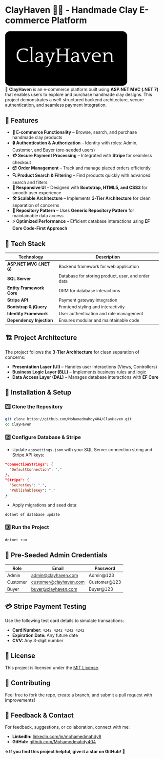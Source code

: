 # ClayHaven 🏺🎨 - Handmade Clay E-commerce Platform
<style>
  .custom-img {
    width: 400px;
    border-radius: 15px;
    object-fit: cover; 
  }
</style>

<img src="https://raw.githubusercontent.com/Mohamedmahdy404/ClayHaven/refs/heads/master/PresentationLayer/wwwroot/images/Readme1.png" 
     alt="ClayHaven Banner" class="custom-img"><br>
🚀 **ClayHaven** is an e-commerce platform built using **ASP.NET MVC (.NET 7)** that enables users to explore and purchase handmade clay designs. This project demonstrates a well-structured backend architecture, secure authentication, and seamless payment integration.

## 🌟 Features

- **🛒 E-commerce Functionality** – Browse, search, and purchase handmade clay products
- **🔒 Authentication & Authorization** – Identity with roles: Admin, Customer, and Buyer (pre-seeded users)
- **💳 Secure Payment Processing** – Integrated with **Stripe** for seamless checkout
- **📦 Order Management** – Track and manage placed orders efficiently
- **🔍 Product Search & Filtering** – Find products quickly with advanced search and filters
- **📱 Responsive UI** – Designed with **Bootstrap, HTML5, and CSS3** for smooth user experience
- **🛠 Scalable Architecture** – Implements **3-Tier Architecture** for clean separation of concerns
- **📌 Repository Pattern** – Uses **Generic Repository Pattern** for maintainable data access
- **⚡ Optimized Performance** – Efficient database interactions using **EF Core Code-First Approach**

## 🚀 Tech Stack

| Technology      | Description |
|---------------|------------|
| **ASP.NET MVC (.NET 6)** | Backend framework for web application |
| **SQL Server** | Database for storing product, user, and order data |
| **Entity Framework Core** | ORM for database interactions |
| **Stripe API** | Payment gateway integration |
| **Bootstrap & jQuery** | Frontend styling and interactivity |
| **Identity Framework** | User authentication and role management |
| **Dependency Injection** | Ensures modular and maintainable code |

## 🏗 Project Architecture

The project follows the **3-Tier Architecture** for clean separation of concerns:

- **Presentation Layer (UI)** – Handles user interactions (Views, Controllers)
- **Business Logic Layer (BLL)** – Implements business rules and logic
- **Data Access Layer (DAL)** – Manages database interactions with **EF Core**

## 📌 Installation & Setup

### 1️⃣ Clone the Repository
```bash
git clone https://github.com/Mohamedmahdy404/ClayHaven.git
cd ClayHaven
```

### 2️⃣ Configure Database & Stripe
- Update `appsettings.json` with your SQL Server connection string and Stripe API keys:
```json
"ConnectionStrings": {
  "DefaultConnection": "."
},
"Stripe": {
  "SecretKey": ".",
  "PublishableKey": "."
}
```
- Apply migrations and seed data:
```bash
dotnet ef database update
```

### 3️⃣ Run the Project
```bash
dotnet run
```

## 👤 Pre-Seeded Admin Credentials
| Role     | Email            | Password   |
|----------|----------------|------------|
| Admin    | admin@clayhaven.com | Admin@123  |
| Customer | customer@clayhaven.com | Customer@123 |
| Buyer    | buyer@clayhaven.com | Buyer@123  |

## 💳 Stripe Payment Testing
Use the following test card details to simulate transactions:
- **Card Number:** `4242 4242 4242 4242`
- **Expiration Date:** Any future date
- **CVV:** Any 3-digit number



## 📜 License
This project is licensed under the [MIT License](LICENSE).

## 🤝 Contributing
Feel free to fork the repo, create a branch, and submit a pull request with improvements!

## 📢 Feedback & Contact
For feedback, suggestions, or collaboration, connect with me:
- **LinkedIn:** [linkedin.com/in/mohamedmahdy9](https://linkedin.com/in/mohamedmahdy9)
- **GitHub:** [github.com/Mohamedmahdy404](https://github.com/Mohamedmahdy404)

**⭐ If you find this project helpful, give it a star on GitHub!** 🚀
